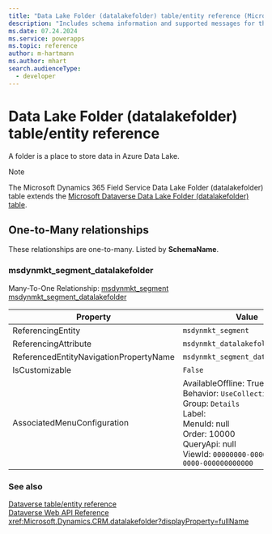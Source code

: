 ```yaml
---
title: "Data Lake Folder (datalakefolder) table/entity reference (Microsoft Dynamics 365 Field Service)"
description: "Includes schema information and supported messages for the Data Lake Folder (datalakefolder) table/entity with Microsoft Dynamics 365 Field Service."
ms.date: 07.24.2024
ms.service: powerapps
ms.topic: reference
author: m-hartmann
ms.author: mhart
search.audienceType: 
  - developer
---
```


# Data Lake Folder (datalakefolder) table/entity reference

A folder is a place to store data in Azure Data Lake.

> [!NOTE]
> The Microsoft Dynamics 365 Field Service Data Lake Folder (datalakefolder) table extends the [Microsoft Dataverse Data Lake Folder (datalakefolder) table](/power-apps/developer/data-platform/reference/entities/datalakefolder).




## One-to-Many relationships

These relationships are one-to-many. Listed by **SchemaName**.

### <a name="BKMK_msdynmkt_segment_datalakefolder"></a> msdynmkt_segment_datalakefolder

Many-To-One Relationship: [msdynmkt_segment msdynmkt_segment_datalakefolder](msdynmkt_segment.md#BKMK_msdynmkt_segment_datalakefolder)

|Property|Value|
|---|---|
|ReferencingEntity|`msdynmkt_segment`|
|ReferencingAttribute|`msdynmkt_datalakefolderid`|
|ReferencedEntityNavigationPropertyName|`msdynmkt_segment_datalakefolder`|
|IsCustomizable|`False`|
|AssociatedMenuConfiguration|AvailableOffline: True<br />Behavior: `UseCollectionName`<br />Group: `Details`<br />Label: <br />MenuId: null<br />Order: 10000<br />QueryApi: null<br />ViewId: `00000000-0000-0000-0000-000000000000`|



### See also

[Dataverse table/entity reference](../about-entity-reference.md)  
[Dataverse Web API Reference](/power-apps/developer/data-platform/webapi/reference/about)   
<xref:Microsoft.Dynamics.CRM.datalakefolder?displayProperty=fullName>
